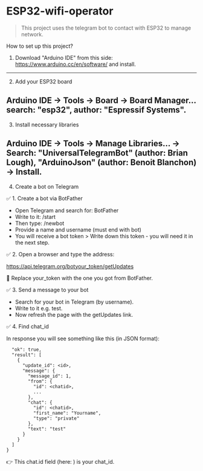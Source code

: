 # ESP32-wifi-operator
>This project uses the telegram bot to contact with ESP32 to manage network.

How to set up this project?
1. Download "Arduino IDE" from this side: https://www.arduino.cc/en/software/ and install.
---
2. Add your ESP32 board

Arduino IDE → Tools → Board → Board Manager... search: "esp32", author: "Espressif Systems".
---
3. Install necessary libraries

Arduino IDE → Tools → Manage Libraries… → Search: "UniversalTelegramBot" (author: Brian Lough), "ArduinoJson" (author: Benoit Blanchon) → Install.
---
4. Create a bot on Telegram

✅ 1. Create a bot via BotFather
- Open Telegram and search for: BotFather
- Write to it: /start
- Then type: /newbot
- Provide a name and username (must end with bot)
- You will receive a bot token > Write down this token - you will need it in the next step.

✅ 2. Open a browser and type the address:

https://api.telegram.org/botyour_token/getUpdates

🔁 Replace your_token with the one you got from BotFather.

✅ 3. Send a message to your bot
- Search for your bot in Telegram (by username).
- Write to it e.g. test.
- Now refresh the page with the getUpdates link.

✅ 4. Find chat_id

In response you will see something like this (in JSON format):

```{
  "ok": true,
  "result": [
    {
      "update_id": <id>,
      "message": {
        "message_id": 1,
        "from": {
          "id": <chatid>,
          ...
        },
        "chat": {
          "id": <chatid>,
          "first_name": "Yourname",
          "type": "private"
        },
        "text": "test"
      }
    }
  ]
}
```
👉 This chat.id field (here: <chatid>) is your chat_id.
